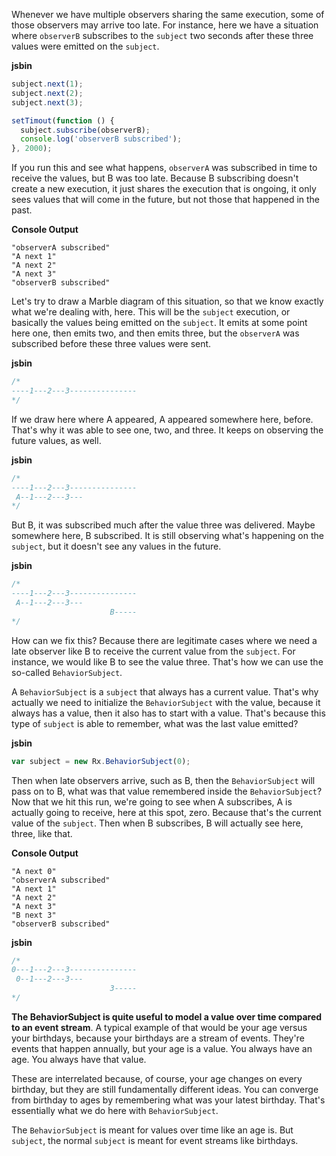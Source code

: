 Whenever we have multiple observers sharing the same execution, some of those observers may arrive too late. For instance, here we have a situation where `observerB` subscribes to the `subject` two seconds after these three values were emitted on the `subject`.

**jsbin**
```javascript
subject.next(1);
subject.next(2);
subject.next(3);

setTimout(function () {
  subject.subscribe(observerB);
  console.log('observerB subscribed');
}, 2000);
```

If you run this and see what happens, `observerA` was subscribed in time to receive the values, but B was too late. Because B subscribing doesn't create a new execution, it just shares the execution that is ongoing, it only sees values that will come in the future, but not those that happened in the past.

**Console Output**
```
"observerA subscribed"
"A next 1"
"A next 2"
"A next 3"
"observerB subscribed"
```

Let's try to draw a Marble diagram of this situation, so that we know exactly what we're dealing with, here. This will be the `subject` execution, or basically the values being emitted on the `subject`. It emits at some point here one, then emits two, and then emits three, but the `observerA` was subscribed before these three values were sent.

**jsbin**
```javascript
/*
----1---2---3---------------
*/
```

If we draw here where A appeared, A appeared somewhere here, before. That's why it was able to see one, two, and three. It keeps on observing the future values, as well.

**jsbin**
```javascript
/*
----1---2---3---------------
 A--1---2---3---
*/
```

But B, it was subscribed much after the value three was delivered. Maybe somewhere here, B subscribed. It is still observing what's happening on the `subject`, but it doesn't see any values in the future.

**jsbin**
```javascript
/*
----1---2---3---------------
 A--1---2---3---
                      B-----
*/
```

How can we fix this? Because there are legitimate cases where we need a late observer like B to receive the current value from the `subject`. For instance, we would like B to see the value three. That's how we can use the so-called `BehaviorSubject`.

A `BehaviorSubject` is a `subject` that always has a current value. That's why actually we need to initialize the `BehaviorSubject` with the value, because it always has a value, then it also has to start with a value. That's because this type of `subject` is able to remember, what was the last value emitted?

**jsbin**
```javascript
var subject = new Rx.BehaviorSubject(0);
```

Then when late observers arrive, such as B, then the `BehaviorSubject` will pass on to B, what was that value remembered inside the `BehaviorSubject`? Now that we hit this run, we're going to see when A subscribes, A is actually going to receive, here at this spot, zero. Because that's the current value of the `subject`. Then when B subscribes, B will actually see here, three, like that.

**Console Output**
```
"A next 0"
"observerA subscribed"
"A next 1"
"A next 2"
"A next 3"
"B next 3"
"observerB subscribed"
```

**jsbin**
```javascript
/*
0---1---2---3---------------
 0--1---2---3---
                      3-----
*/
```

**The BehaviorSubject is quite useful to model a value over time compared to an event stream**. A typical example of that would be your age versus your birthdays, because your birthdays are a stream of events. They're events that happen annually, but your age is a value. You always have an age. You always have that value.

These are interrelated because, of course, your age changes on every birthday, but they are still fundamentally different ideas. You can converge from birthday to ages by remembering what was your latest birthday. That's essentially what we do here with `BehaviorSubject`.

The `BehaviorSubject` is meant for values over time like an age is. But `subject`, the normal `subject` is meant for event streams like birthdays.